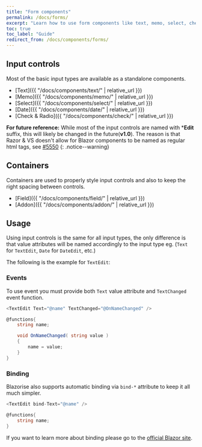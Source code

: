 ```yaml
---
title: "Form components"
permalink: /docs/forms/
excerpt: "Learn how to use form components like text, memo, select, check, radio, date."
toc: true
toc_label: "Guide"
redirect_from: /docs/components/forms/
---
```


## Input controls

Most of the basic input types are available as a standalone components.

- [Text]({{ "/docs/components/text/" | relative_url }})
- [Memo]({{ "/docs/components/memo/" | relative_url }})
- [Select]({{ "/docs/components/select/" | relative_url }})
- [Date]({{ "/docs/components/date/" | relative_url }})
- [Check & Radio]({{ "/docs/components/check/" | relative_url }}) 

**For future reference:** While most of the input controls are named with ***Edit** suffix, this will likely be changed in the future(**v1.0**). The reason is that Razor & VS doesn't allow for Blazor components to be named as regular html tags, see [#5550](https://github.com/aspnet/AspNetCore/issues/5550)
{: .notice--warning}

## Containers

Containers are used to properly style input controls and also to keep the right spacing between controls.

- [Field]({{ "/docs/components/field/" | relative_url }})
- [Addon]({{ "/docs/components/addon/" | relative_url }})

## Usage

Using input controls is the same for all input types, the only difference is that value attributes will be named accordingly to the input type eg. (`Text` for `TextEdit`, `Date` for `DateEdit`, etc.)

The following is the example for `TextEdit`:

### Events

To use event you must provide both `Text` value attribute and `TextChanged` event function.

```cs
<TextEdit Text="@name" TextChanged="@OnNameChanged" />

@functions{
    string name;

    void OnNameChanged( string value )
    {
        name = value;
    }
}
```

### Binding

Blazorise also supports automatic binding via `bind-*` attribute to keep it all much simpler.

```cs
<TextEdit bind-Text="@name" />

@functions{
    string name;
}
```

If you want to learn more about binding please go to the [official Blazor site](https://blazor.net/docs/components/index.html#data-binding).